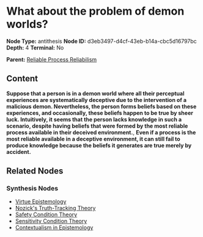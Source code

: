 # What about the problem of demon worlds?

**Node Type:** antithesis
**Node ID:** d3eb3497-d4cf-43eb-b14a-cbc5d16797bc
**Depth:** 4
**Terminal:** No

**Parent:** [Reliable Process Reliabilism](reliable-process-reliabilism-synthesis-65afbfb0-db72-4d42-b4d5-0b9bceb2340e.md)

## Content

**Suppose that a person is in a demon world where all their perceptual experiences are systematically deceptive due to the intervention of a malicious demon. Nevertheless, the person forms beliefs based on these experiences, and occasionally, these beliefs happen to be true by sheer luck. Intuitively, it seems that the person lacks knowledge in such a scenario, despite having beliefs that were formed by the most reliable process available in their deceived environment.**, **Even if a process is the most reliable available in a deceptive environment, it can still fail to produce knowledge because the beliefs it generates are true merely by accident.**

## Related Nodes

### Synthesis Nodes

- [Virtue Epistemology](virtue-epistemology-synthesis-69fade82-25b9-4693-8ea6-c277bfc53e43.md)
- [Nozick's Truth-Tracking Theory](nozicks-truth-tracking-theory-synthesis-159cbf5d-c328-4133-be05-b776806e7ac6.md)
- [Safety Condition Theory](safety-condition-theory-synthesis-15d9855e-82fe-4b36-82e2-795f9508b9e3.md)
- [Sensitivity Condition Theory](sensitivity-condition-theory-synthesis-4002ac75-cf7d-4db6-8ff4-806875a0cc42.md)
- [Contextualism in Epistemology](contextualism-in-epistemology-synthesis-0b823483-8989-4c3e-8032-79edc77c5b19.md)

